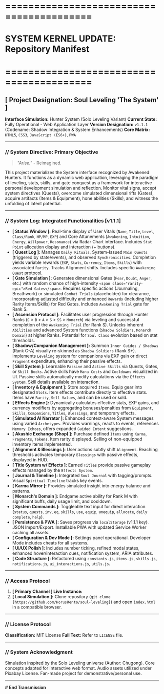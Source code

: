 # =========================================
# SYSTEM KERNEL UPDATE: Repository Manifest
# =========================================

## [ Project Designation: Soul Leveling 'The System' ]

**Interface Simulation:** Hunter System (Solo Leveling Variant)
**Current State:** Fully Operational - Web Application Layer
**Version Designation:** `v1.1.1` (Codename: Shadow Integration & System Enhancements)
**Core Matrix:** `HTML5`, `CSS3`, `JavaScript (ES6+)`, `PWA`

---

### // System Directive: Primary Objective

> _"Arise."_ - Reimagined.

This project materializes the System interface recognized by Awakened Hunters. It functions as a dynamic web application, leveraging the paradigm of leveling, stats, skills, and gate conquest as a framework for interactive personal development simulation and reflection. Monitor vital signs, accept system directives (Quests), overcome simulated dimensional rifts (Gates), acquire artifacts (Items & Equipment), hone abilities (Skills), and witness the unfolding of latent potential.

---

### // System Log: Integrated Functionalities [v1.1.1]

*   **[ Status Window ]:** Real-time display of User Vitals (`Name`, `Title`, `Level`, `Class/Rank`, `HP/MP`, `EXP`) and Core Attunements (`Awakening`, `Intuition`, `Energy`, `Willpower`, `Resonance`) via Radar Chart interface. Includes `Stat Point` allocation display and interaction (+ buttons).
*   **[ Quest Log ]:** Manages `Daily Rituals`, System-Issued `Main Quests` (triggered by state/events), and observed `Synchronicities`. Completion yields variable rewards (`EXP`, `Stats`, `Currency`, `Items`, `Skills`) with associated `Rarity`. Tracks Alignment shifts. Includes specific `Awakening Quest` protocol.
*   **[ Gate Simulation ]:** Generates dimensional Gates (`Fear`, `Doubt`, `Anger`, etc.) with random chance of high-intensity `<span class="rarity-epic">Red Gates</span>`. Requires specific actions (Journaling, Breathwork) or simulated `Combat Trials` (placeholder) for clearance, incorporating adjusted difficulty and enhanced `Rewards` (including higher Rarity Items/Skills) for Red Gates. Includes `Awakening Trial` gate for Rank S.
*   **[ Ascension Protocol ]:** Facilitates user progression through Hunter Ranks (`C` > `B` > `A` > `S` > `SS` > `Monarch`) via leveling and successful completion of the `Awakening Trial` (for Rank S). Unlocks inherent `Abilities` and advanced System functions (`Shadow Soldiers`, `Monarch Domain`) at higher Ranks. Potential for `Soul Class` evolution based on stat thresholds.
*   **[ Shadow/Companion Management ]:** Summon `Inner Guides / Shadows` (Rank C-A) visually re-skinned as `Shadow Soldiers` (Rank S+). Implements `Leveling` system for companions via EXP gain or direct `Fragment` expenditure, enhancing their passive effects.
*   **[ Skill System ]:** Learnable `Passive` and `Active Skills` via Quests, Gates, or `Skill Books`. Active skills have `Mana Costs` and `Cooldowns` visualized in UI. Passive skills automatically modify calculations via the `Effects System`. Skill details available on interaction.
*   **[ Inventory & Equipment ]:** Store acquired `Items`. Equip gear into designated `Slots`. Item effects contribute directly to effective stats. Items have `Rarity`, `Sell Values`, and can be used or sold.
*   **[ Effects Engine ]:** Dynamically calculates effective stats, EXP gains, and currency modifiers by aggregating bonuses/penalties from `Equipment`, `Skills`, `Companions`, `Titles`, `Blessings`, and temporary effects.
*   **[ Simulated AI Narrator ]:** Enhanced context-aware System messages using varied `Archetypes`. Provides warnings, reacts to events, references `Memory Echoes`, offers expanded `Guided Intent` suggestions.
*   **[ Akashic Exchange (Shop) ]:** Purchase defined `Items` using `Karma`, `Fragments`, `Tokens`. Item rarity displayed. Selling of non-equipped inventory items implemented.
*   **[ Alignment & Blessings ]:** User actions subtly shift `Alignment`. Reaching thresholds activates temporary `Blessings` with passive effects, displayed in HUD.
*   **[ Title System w/ Effects ]:** Earned `Titles` provide passive gameplay effects managed by the `Effects System`.
*   **[ Journal & Timeline ]:** Integrated `Soul Journal` with tagging/prompts. Visual `Spiritual Timeline` tracks key events.
*   **[ Karma Mirror ]:** Provides simulated insight into energy balance and patterns.
*   **[ Monarch's Domain ]:** Endgame active ability for Rank M with significant buffs, daily usage limit, and cooldown.
*   **[ System Commands ]:** Toggleable text input for direct interaction (`status`, `quests`, `inv`, `eq`, `skills`, `use`, `equip`, `unequip`, `allocate`, `daily complete`, `help`).
*   **[ Persistence & PWA ]:** Saves progress via `localStorage` (v1.1.1 key). JSON Import/Export. Installable PWA with updated Service Worker caching all assets.
*   **[ Configuration & Dev Mode ]:** Settings panel operational. Developer Mode includes cheats for all systems.
*   **[ UI/UX Polish ]:** Includes number ticking, refined modal states, enhanced hover/interaction cues, notification system, ARIA attributes.
*   **[ Code Structure ]:** Refactored using `constants.js`, `items.js`, `skills.js`, `notifications.js`, `ui_interactions.js`, `utils.js`.

---

### // Access Protocol

1.  **[ Primary Channel ] Live Instance:**
2.  **[ Local Simulation ]:** Clone repository (`git clone [https://github.com/HorusRento/soul-leveling]`) and open `index.html` in a compatible browser.

---

### // License Protocol

**Classification:** MIT License
**Full Text:** Refer to `LICENSE` file.

---

### // System Acknowledgment

Simulation inspired by the Solo Leveling universe (Author: Chugong). Core concepts adapted for interactive web format. Audio assets utilized under Pixabay License. Fan-made project for demonstrative/personal use.

---
**# End Transmission**